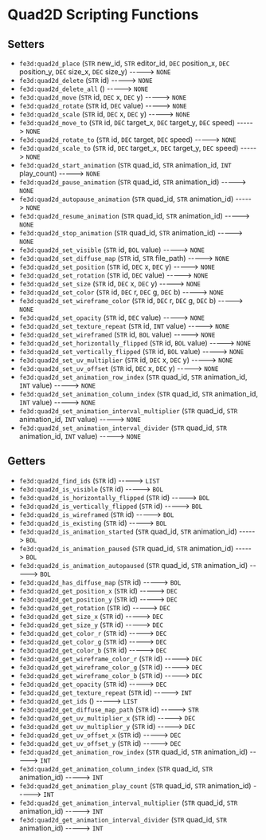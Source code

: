 # Quad2D Scripting Functions

## Setters

- `fe3d:quad2d_place` (`STR` new_id, `STR` editor_id, `DEC` position_x, `DEC` position_y, `DEC` size_x, `DEC` size_y) -----> `NONE`
- `fe3d:quad2d_delete` (`STR` id) -----> `NONE`
- `fe3d:quad2d_delete_all` () -----> `NONE`
- `fe3d:quad2d_move` (`STR` id, `DEC` x, `DEC` y) -----> `NONE`
- `fe3d:quad2d_rotate` (`STR` id, `DEC` value) -----> `NONE`
- `fe3d:quad2d_scale` (`STR` id, `DEC` x, `DEC` y) -----> `NONE`
- `fe3d:quad2d_move_to` (`STR` id, `DEC` target_x, `DEC` target_y, `DEC` speed) -----> `NONE`
- `fe3d:quad2d_rotate_to` (`STR` id, `DEC` target, `DEC` speed) -----> `NONE`
- `fe3d:quad2d_scale_to` (`STR` id, `DEC` target_x, `DEC` target_y, `DEC` speed) -----> `NONE`
- `fe3d:quad2d_start_animation` (`STR` quad_id, `STR` animation_id, `INT` play_count) -----> `NONE`
- `fe3d:quad2d_pause_animation` (`STR` quad_id, `STR` animation_id) -----> `NONE`
- `fe3d:quad2d_autopause_animation` (`STR` quad_id, `STR` animation_id) -----> `NONE`
- `fe3d:quad2d_resume_animation` (`STR` quad_id, `STR` animation_id) -----> `NONE`
- `fe3d:quad2d_stop_animation` (`STR` quad_id, `STR` animation_id) -----> `NONE`
- `fe3d:quad2d_set_visible` (`STR` id, `BOL` value) -----> `NONE`
- `fe3d:quad2d_set_diffuse_map` (`STR` id, `STR` file_path) -----> `NONE`
- `fe3d:quad2d_set_position` (`STR` id, `DEC` x, `DEC` y) -----> `NONE`
- `fe3d:quad2d_set_rotation` (`STR` id, `DEC` value) -----> `NONE`
- `fe3d:quad2d_set_size` (`STR` id, `DEC` x, `DEC` y) -----> `NONE`
- `fe3d:quad2d_set_color` (`STR` id, `DEC` r, `DEC` g, `DEC` b) -----> `NONE`
- `fe3d:quad2d_set_wireframe_color` (`STR` id, `DEC` r, `DEC` g, `DEC` b) -----> `NONE`
- `fe3d:quad2d_set_opacity` (`STR` id, `DEC` value) -----> `NONE`
- `fe3d:quad2d_set_texture_repeat` (`STR` id, `INT` value) -----> `NONE`
- `fe3d:quad2d_set_wireframed` (`STR` id, `BOL` value) -----> `NONE`
- `fe3d:quad2d_set_horizontally_flipped` (`STR` id, `BOL` value) -----> `NONE`
- `fe3d:quad2d_set_vertically_flipped` (`STR` id, `BOL` value) -----> `NONE`
- `fe3d:quad2d_set_uv_multiplier` (`STR` id, `DEC` x, `DEC` y) -----> `NONE`
- `fe3d:quad2d_set_uv_offset` (`STR` id, `DEC` x, `DEC` y) -----> `NONE`
- `fe3d:quad2d_set_animation_row_index` (`STR` quad_id, `STR` animation_id, `INT` value) -----> `NONE`
- `fe3d:quad2d_set_animation_column_index` (`STR` quad_id, `STR` animation_id, `INT` value) -----> `NONE`
- `fe3d:quad2d_set_animation_interval_multiplier` (`STR` quad_id, `STR` animation_id, `INT` value) -----> `NONE`
- `fe3d:quad2d_set_animation_interval_divider` (`STR` quad_id, `STR` animation_id, `INT` value) -----> `NONE`

## Getters

- `fe3d:quad2d_find_ids` (`STR` id) -----> `LIST`
- `fe3d:quad2d_is_visible` (`STR` id) -----> `BOL`
- `fe3d:quad2d_is_horizontally_flipped` (`STR` id) -----> `BOL`
- `fe3d:quad2d_is_vertically_flipped` (`STR` id) -----> `BOL`
- `fe3d:quad2d_is_wireframed` (`STR` id) -----> `BOL`
- `fe3d:quad2d_is_existing` (`STR` id) -----> `BOL`
- `fe3d:quad2d_is_animation_started` (`STR` quad_id, `STR` animation_id) -----> `BOL`
- `fe3d:quad2d_is_animation_paused` (`STR` quad_id, `STR` animation_id) -----> `BOL`
- `fe3d:quad2d_is_animation_autopaused` (`STR` quad_id, `STR` animation_id) -----> `BOL`
- `fe3d:quad2d_has_diffuse_map` (`STR` id) -----> `BOL`
- `fe3d:quad2d_get_position_x` (`STR` id) -----> `DEC`
- `fe3d:quad2d_get_position_y` (`STR` id) -----> `DEC`
- `fe3d:quad2d_get_rotation` (`STR` id) -----> `DEC`
- `fe3d:quad2d_get_size_x` (`STR` id) -----> `DEC`
- `fe3d:quad2d_get_size_y` (`STR` id) -----> `DEC`
- `fe3d:quad2d_get_color_r` (`STR` id) -----> `DEC`
- `fe3d:quad2d_get_color_g` (`STR` id) -----> `DEC`
- `fe3d:quad2d_get_color_b` (`STR` id) -----> `DEC`
- `fe3d:quad2d_get_wireframe_color_r` (`STR` id) -----> `DEC`
- `fe3d:quad2d_get_wireframe_color_g` (`STR` id) -----> `DEC`
- `fe3d:quad2d_get_wireframe_color_b` (`STR` id) -----> `DEC`
- `fe3d:quad2d_get_opacity` (`STR` id) -----> `DEC`
- `fe3d:quad2d_get_texture_repeat` (`STR` id) -----> `INT`
- `fe3d:quad2d_get_ids` () -----> `LIST`
- `fe3d:quad2d_get_diffuse_map_path` (`STR` id) -----> `STR`
- `fe3d:quad2d_get_uv_multiplier_x` (`STR` id) -----> `DEC`
- `fe3d:quad2d_get_uv_multiplier_y` (`STR` id) -----> `DEC`
- `fe3d:quad2d_get_uv_offset_x` (`STR` id) -----> `DEC`
- `fe3d:quad2d_get_uv_offset_y` (`STR` id) -----> `DEC`
- `fe3d:quad2d_get_animation_row_index` (`STR` quad_id, `STR` animation_id) -----> `INT`
- `fe3d:quad2d_get_animation_column_index` (`STR` quad_id, `STR` animation_id) -----> `INT`
- `fe3d:quad2d_get_animation_play_count` (`STR` quad_id, `STR` animation_id) -----> `INT`
- `fe3d:quad2d_get_animation_interval_multiplier` (`STR` quad_id, `STR` animation_id) -----> `INT`
- `fe3d:quad2d_get_animation_interval_divider` (`STR` quad_id, `STR` animation_id) -----> `INT`
